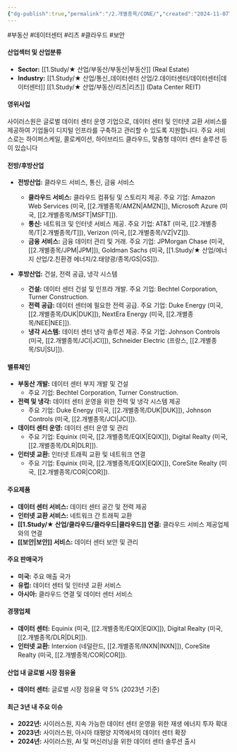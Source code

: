 ```yaml
---
{"dg-publish":true,"permalink":"/2.개별종목/CONE/","created":"2024-11-07T10:20:44.373+09:00","updated":"2025-06-03T20:05:58.369+09:00"}
---
```


#부동산 #데이터센터 #리츠 #클라우드 #보안 

#### 산업섹터 및 산업분류

- **Sector:** [[1.Study/★ 산업/부동산/부동산\|부동산]] (Real Estate)
- **Industry:** [[1.Study/★ 산업/통신_데이터센터 산업/2.데이터센터/데이터센터\|데이터센터]] [[1.Study/★ 산업/부동산/리츠\|리츠]] (Data Center REIT)

#### 영위사업

사이러스원은 글로벌 데이터 센터 운영 기업으로, 데이터 센터 및 인터넷 교환 서비스를 제공하여 기업들이 디지털 인프라를 구축하고 관리할 수 있도록 지원합니다. 주요 서비스로는 하이퍼스케일, 콜로케이션, 하이브리드 클라우드, 맞춤형 데이터 센터 솔루션 등이 있습니다

#### 전방/후방산업

- **전방산업:** 클라우드 서비스, 통신, 금융 서비스
    
    - **클라우드 서비스:** 클라우드 컴퓨팅 및 스토리지 제공. 주요 기업: Amazon Web Services (미국, [[2.개별종목/AMZN\|AMZN]]), Microsoft Azure (미국, [[2.개별종목/MSFT\|MSFT]]).
    - **통신:** 네트워크 및 인터넷 서비스 제공. 주요 기업: AT&T (미국, [[2.개별종목/T\|2.개별종목/T]]), Verizon (미국, [[2.개별종목/VZ\|VZ]]).
    - **금융 서비스:** 금융 데이터 관리 및 거래. 주요 기업: JPMorgan Chase (미국, [[2.개별종목/JPM\|JPM]]), Goldman Sachs (미국, [[1.Study/★ 산업/에너지 산업/2.친환경 에너지/2.태양광/종목/GS\|GS]]).
      
- **후방산업:** 건설, 전력 공급, 냉각 시스템
    
    - **건설:** 데이터 센터 건설 및 인프라 개발. 주요 기업: Bechtel Corporation, Turner Construction.
    - **전력 공급:** 데이터 센터에 필요한 전력 공급. 주요 기업: Duke Energy (미국, [[2.개별종목/DUK\|DUK]]), NextEra Energy (미국, [[2.개별종목/NEE\|NEE]]).
    - **냉각 시스템:** 데이터 센터 냉각 솔루션 제공. 주요 기업: Johnson Controls (미국, [[2.개별종목/JCI\|JCI]]), Schneider Electric (프랑스, [[2.개별종목/SU\|SU]]).

#### 밸류체인

- **부동산 개발:** 데이터 센터 부지 개발 및 건설
    - 주요 기업: Bechtel Corporation, Turner Construction.
- **전력 및 냉각:** 데이터 센터 운영을 위한 전력 및 냉각 시스템 제공
    - 주요 기업: Duke Energy (미국, [[2.개별종목/DUK\|DUK]]), Johnson Controls (미국, [[2.개별종목/JCI\|JCI]]).
- **데이터 센터 운영:** 데이터 센터 운영 및 관리
    - 주요 기업: Equinix (미국, [[2.개별종목/EQIX\|EQIX]]), Digital Realty (미국, [[2.개별종목/DLR\|DLR]]).
- **인터넷 교환:** 인터넷 트래픽 교환 및 네트워크 연결
    - 주요 기업: Equinix (미국, [[2.개별종목/EQIX\|EQIX]]), CoreSite Realty (미국, [[2.개별종목/COR\|COR]]).

#### 주요제품

- **데이터 센터 서비스:** 데이터 센터 공간 및 전력 제공
- **인터넷 교환 서비스:** 네트워크 간 트래픽 교환
- **[[1.Study/★ 산업/클라우드/클라우드\|클라우드]] 연결:** 클라우드 서비스 제공업체와의 연결
- **[[보안\|보안]] 서비스:** 데이터 센터 보안 및 관리

#### 주요 판매국가

- **미국:** 주요 매출 국가
- **유럽:** 데이터 센터 및 인터넷 교환 서비스
- **아시아:** 클라우드 연결 및 데이터 센터 서비스

#### 경쟁업체

- **데이터 센터:** Equinix (미국, [[2.개별종목/EQIX\|EQIX]]), Digital Realty (미국, [[2.개별종목/DLR\|DLR]]).
- **인터넷 교환:** Interxion (네덜란드, [[2.개별종목/INXN\|INXN]]), CoreSite Realty (미국, [[2.개별종목/COR\|COR]]).

#### 산업 내 글로벌 시장 점유율

- **데이터 센터:** 글로벌 시장 점유율 약 5% (2023년 기준)

#### 최근 3년 내 주요 이슈

- **2022년:** 사이러스원, 지속 가능한 데이터 센터 운영을 위한 재생 에너지 투자 확대
- **2023년:** 사이러스원, 아시아 태평양 지역에서의 데이터 센터 확장
- **2024년:** 사이러스원, AI 및 머신러닝을 위한 데이터 센터 솔루션 출시